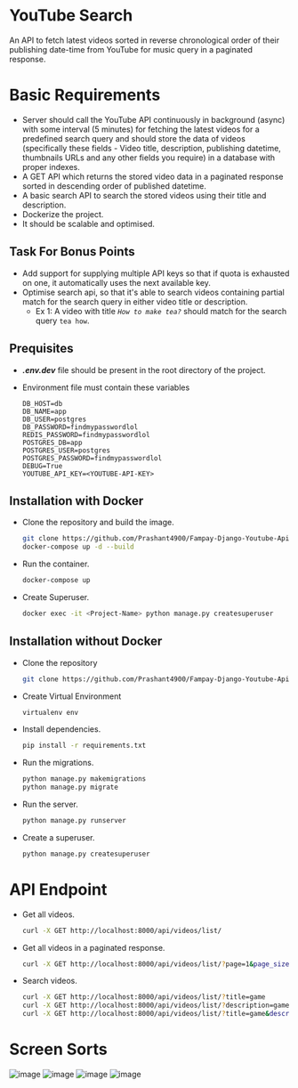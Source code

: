# **YouTube Search**

An API to fetch latest videos sorted in reverse chronological order of their publishing date-time from YouTube for music query in a paginated response.

# Basic Requirements
  - Server should call the YouTube API continuously in background (async) with some interval (5 minutes) for fetching the latest videos for a predefined search query and should store the data of videos (specifically these fields - Video title, description, publishing datetime, thumbnails URLs and any other fields you require) in a database with proper indexes.
  - A GET API which returns the stored video data in a paginated response sorted in descending order of published datetime.
  - A basic search API to search the stored videos using their title and description.
  - Dockerize the project.
  - It should be scalable and optimised.

## Task For Bonus Points
  - Add support for supplying multiple API keys so that if quota is exhausted on one, it automatically uses the next available key.
  - Optimise search api, so that it's able to search videos containing partial match for the search query in either video title or description.
    - Ex 1: A video with title *`How to make tea?`* should match for the search query `tea how`.

## Prequisites
  - ***.env.dev*** file should be present in the root directory of the project.
  - Environment file must contain these variables

        DB_HOST=db
        DB_NAME=app
        DB_USER=postgres
        DB_PASSWORD=findmypasswordlol
        REDIS_PASSWORD=findmypasswordlol
        POSTGRES_DB=app
        POSTGRES_USER=postgres
        POSTGRES_PASSWORD=findmypasswordlol
        DEBUG=True
        YOUTUBE_API_KEY=<YOUTUBE-API-KEY>

## Installation with Docker
  - Clone the repository and build the image.

    ```bash
    git clone https://github.com/Prashant4900/Fampay-Django-Youtube-Api
    docker-compose up -d --build
    ```
      
  - Run the container.
    
    ```bash
    docker-compose up
    ```

  - Create Superuser.
    
    ```bash
    docker exec -it <Project-Name> python manage.py createsuperuser
    ```

## Installation without Docker
  - Clone the repository
    
    ```bash
    git clone https://github.com/Prashant4900/Fampay-Django-Youtube-Api
    ```
   
  - Create Virtual Environment
    
    ```bash
    virtualenv env
    ```

  - Install dependencies.
    
    ```bash
    pip install -r requirements.txt
    ```
  
  - Run the migrations.
    
    ```bash
    python manage.py makemigrations
    python manage.py migrate
    ```

  - Run the server.
    
    ```bash
    python manage.py runserver
    ```

  - Create a superuser.
    
    ```bash
    python manage.py createsuperuser
    ```

# API Endpoint
  - Get all videos.
    
    ```bash
    curl -X GET http://localhost:8000/api/videos/list/
    ```

  - Get all videos in a paginated response.
    
    ```bash
    curl -X GET http://localhost:8000/api/videos/list/?page=1&page_size=10
    ```

  - Search videos.
    
    ```bash
    curl -X GET http://localhost:8000/api/videos/list/?title=game
    curl -X GET http://localhost:8000/api/videos/list/?description=game
    curl -X GET http://localhost:8000/api/videos/list/?title=game&description=game
    ```

# Screen Sorts

![image](https://raw.githubusercontent.com/Prashant4900/Fampay-Django-Youtube-Api/main/assets/get-all.png)
![image](https://raw.githubusercontent.com/Prashant4900/Fampay-Django-Youtube-Api/main/assets/get-filter.png)
![image](https://raw.githubusercontent.com/Prashant4900/Fampay-Django-Youtube-Api/main/assets/homepage-1.png)
![image](https://raw.githubusercontent.com/Prashant4900/Fampay-Django-Youtube-Api/main/assets/homepage-2.png)
